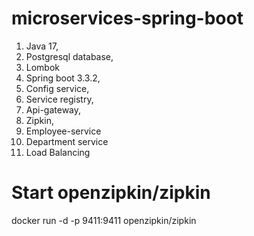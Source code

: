 # microservices-spring-boot
1. Java 17,
2. Postgresql database,
3. Lombok
4. Spring boot 3.3.2,
5. Config service,
6. Service registry,
7. Api-gateway,
8. Zipkin,
9. Employee-service
10. Department service 
11. Load Balancing


# Start openzipkin/zipkin
docker run -d -p 9411:9411 openzipkin/zipkin
